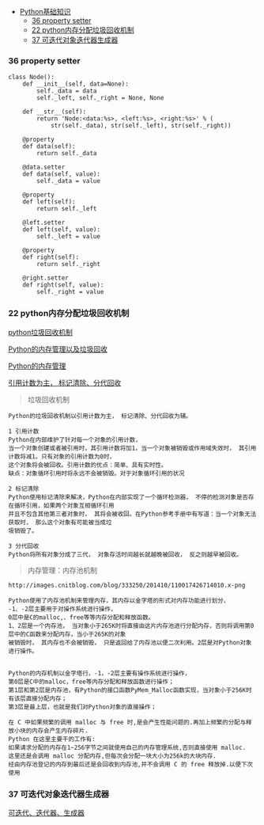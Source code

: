  * [Python基础知识](#python基础知识)
      * [36 property setter](#36-property-setter)
      * [22 python内存分配垃圾回收机制](#22-python内存分配垃圾回收机制)
      * [37 可迭代对象迭代器生成器](#37-可迭代对象迭代器生成器)
      
### 36 property setter
```python3
class Node():
    def __init__(self, data=None):
        self._data = data
        self._left, self._right = None, None

    def __str__(self):
        return 'Node:<data:%s>, <left:%s>, <right:%s>' % (
            str(self._data), str(self._left), str(self._right))

    @property
    def data(self):
        return self._data

    @data.setter
    def data(self, value):
        self._data = value

    @property
    def left(self):
        return self._left

    @left.setter
    def left(self, value):
        self._left = value

    @property
    def right(self):
        return self._right

    @right.setter
    def right(self, value):
        self._right = value
```
### 22 python内存分配垃圾回收机制

[python垃圾回收机制](https://www.cnblogs.com/Xjng/p/5128269.html)

[Python的内存管理以及垃圾回收](https://blog.csdn.net/onlyanyz/article/details/45605773)

[Python的内存管理](https://www.cnblogs.com/vamei/p/3232088.html)

[引用计数为主， 标记清除、分代回收](https://segmentfault.com/a/1190000016078708)

> 垃圾回收机制
```
Python的垃圾回收机制以引用计数为主， 标记清除、分代回收为辅。

1 引用计数
Python在内部维护了针对每一个对象的引用计数，
当一个对象创建或者被引用时，其引用计数将加1，当一个对象被销毁或作用域失效时， 其引用计数将减1。只有对象的引用计数为0时，
这个对象将会被回收。引用计数的优点：简单、具有实时性。
缺点：对象循环引用时将永远不会被销毁。对于对象循环引用的状况

2 标记清除 
Python使用标记清除来解决，Python在内部实现了一个循环检测器， 不停的检测对象是否存在循环引用，如果两个对象互相循环引用
并且不包含其他第三者对象时， 其将会被收回。在Python参考手册中有写道：当一个对象无法获取时， 那么这个对象有可能被当成垃
圾销毁了。

3 分代回收 
Python将所有对象分成了三代， 对象存活时间越长就越晚被回收， 反之则越早被回收。
```

> 内存管理：内存池机制
```
http://images.cnitblog.com/blog/333250/201410/110017426714010.x-png

Python使用了内存池机制来管理内存，其内存以金字塔的形式对内存功能进行划分，
-1、-2层主要用于对操作系统进行操作， 
0层中是C的malloc,、free等等内存分配和释放函数。
1、2层是一个内存池， 当对象小于265K时将直接由这片内存池进行分配内存，否则将调用第0层中的C函数来分配内存，当小于265K的对象
被销毁时， 其内存也不会被销毁， 只是返回给了内存池以便二次利用。2层是对Python对象进行操作。


Python的内存机制以金字塔行，-1，-2层主要有操作系统进行操作，
第0层是C中的malloc，free等内存分配和释放函数进行操作；
第1层和第2层是内存池，有Python的接口函数PyMem_Malloc函数实现，当对象小于256K时有该层直接分配内存；
第3层是最上层，也就是我们对Python对象的直接操作；

在 C 中如果频繁的调用 malloc 与 free 时,是会产生性能问题的.再加上频繁的分配与释放小块的内存会产生内存碎片. 
Python 在这里主要干的工作有:
如果请求分配的内存在1~256字节之间就使用自己的内存管理系统,否则直接使用 malloc.
这里还是会调用 malloc 分配内存,但每次会分配一块大小为256k的大块内存.
经由内存池登记的内存到最后还是会回收到内存池,并不会调用 C 的 free 释放掉.以便下次使用
```
### 37 可迭代对象迭代器生成器
[可迭代、迭代器、生成器](https://juejin.im/post/5b3391a0518825748b56b42c)
